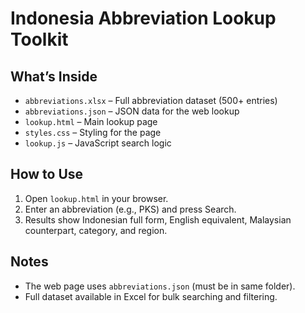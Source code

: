 # Indonesia Abbreviation Lookup Toolkit

## What’s Inside
- `abbreviations.xlsx` – Full abbreviation dataset (500+ entries)
- `abbreviations.json` – JSON data for the web lookup
- `lookup.html` – Main lookup page
- `styles.css` – Styling for the page
- `lookup.js` – JavaScript search logic

## How to Use
1. Open `lookup.html` in your browser.
2. Enter an abbreviation (e.g., PKS) and press Search.
3. Results show Indonesian full form, English equivalent, Malaysian counterpart, category, and region.

## Notes
- The web page uses `abbreviations.json` (must be in same folder).
- Full dataset available in Excel for bulk searching and filtering.